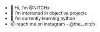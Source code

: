 - 👋 Hi, I’m @NITCHx
- 👀 I’m interested in objective projects
- 🌱 I’m currently learning python
- 📫 reach me on instagram - @the__nitch

<!---
NITCHx/NITCHx is a ✨ special ✨ repository because its `README.md` (this file) appears on your GitHub profile.
You can click the Preview link to take a look at your changes.
--->
